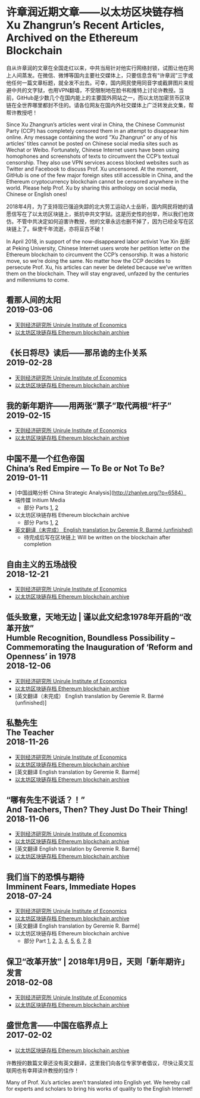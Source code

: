 # 许章润近期文章——以太坊区块链存档<br>Xu Zhangrun’s Recent Articles, Archived on the Ethereum Blockchain

自从许章润的文章在全国走红以来，中共当局针对他实行网络封锁，试图让他在网上人间蒸发。在微信、微博等国内主要社交媒体上，只要信息含有“许章润”三字或他任何一篇文章标题，就全发不出去。可幸，国内网民使用同音字或截屏图片来规避中共的文字狱，也用VPN翻墙，不受限制地在脸书和推特上讨论许教授。当前，GitHub是少数几个在国内能上的主要国外网站之一，而以太坊加密货币区块链在全世界哪里都封不住的。请各位网友在国内外社交媒体上广泛转发此文集，帮帮许教授吧！

Since Xu Zhangrun’s articles went viral in China, the Chinese Communist Party (CCP) has completely censored them in an attempt to disappear him online. Any message containing the word “Xu Zhangrun” or any of his articles’ titles cannot be posted on Chinese social media sites such as Wechat or Weibo. Fortunately, Chinese Internet users have been using homophones and screenshots of texts to circumvent the CCP’s textual censorship. They also use VPN services access blocked websites such as Twitter and Facebook to discuss Prof. Xu uncensored. At the moment, GitHub is one of the few major foreign sites still accessible in China, and the Ethereum cryptocurrency blockchain cannot be censored anywhere in the world. Please help Prof. Xu by sharing this anthology on social media, Chinese or English ones!

2018年4月，为了支持现已强迫失踪的北大劳工运动人士岳昕，国内网民将她的请愿信写在了以太坊区块链上，抵抗中共文字狱。这是历史性的创举，所以我们也效仿。不管中共决定如何迫害许教授，他的文章永远也删不掉了，因为已经全写在区块链上了。纵使千年流逝，亦将亘古不破！

In April 2018, in support of the now-disappeared labor activist Yue Xin 岳昕 at Peking University, Chinese Internet users wrote her petition letter on the Ethereum blockchain to circumvent the CCP’s censorship. It was a historic move, so we’re doing the same. No matter how the CCP decides to persecute Prof. Xu, his articles can never be deleted because we’ve written them on the blockchain. They will stay engraved, unfazed by the centuries and millenniums to come.

## 看那人间的太阳<br>2019-03-06
- [天则经济研究所 Unirule Institute of Economics](http://unirule.cloud/index.php?c=article&id=4801)
- [以太坊区块链存档 Ethereum blockchain archive](https://etherscan.io/tx/0x75320017df8aceab423235b2022fd36258cb765538846f3eaed57e0b668c6a23)

## 《长日将尽》读后——那吊诡的主仆关系<br>2019-02-28
- [天则经济研究所 Unirule Institute of Economics](http://unirule.cloud/index.php?c=article&id=4798)
- [以太坊区块链存档 Ethereum blockchain archive](https://etherscan.io/tx/0xe610acb0c6110f15ff1f44ecbe670a5d34c9dbe6747e80e0b8000d325ca00082)

## 我的新年期许——用两张“票子”取代两根“杆子”<br>2019-02-15
- [天则经济研究所 Unirule Institute of Economics](http://unirule.cloud/index.php?c=article&id=4790)
- [以太坊区块链存档 Ethereum blockchain archive](https://etherscan.io/tx/0x8adef9abe6c2b9219f67c2e0b1795612f7df65851c275ba46471fafc2b3ceb4b)

## 中国不是一个红色帝国<br>China’s Red Empire — To Be or Not To Be?<br>2019-01-11
- [中国战略分析 China Strategic Analysis](http://zhanlve.org/?p=6584）
- 端传媒 Initium Media
  - 部分 Parts [1](https://theinitium.com/article/20190110-opinion-xuzhangrun-china-red-empire-1/), [2](https://theinitium.com/article/20190111-opinion-xuzhangrun-china-red-empire-2/)
- 以太坊区块链存档 Ethereum blockchain archive
  - 部分 Parts [1](https://etherscan.io/tx/0x959f23ada4ec4493471d6453bb42baf8d42c104c1aad422121cfa3fdef886608), [2](https://etherscan.io/tx/0x388523366024ce1a546e30ac0300a07dfa07549b148d4959943151ad8cab412d)
- [英文翻译（未完成） English translation by Geremie R. Barmé (unfinished)](http://chinaheritage.net/journal/chinas-red-empire-to-be-or-not-to-be/)
  - 待完成后写在区块链上 Will be written on the blockchain after completion

## 自由主义的五场战役<br>2018-12-21
- [天则经济研究所 Unirule Institute of Economics](http://unirule.cloud/index.php?c=article&id=4754)
- [以太坊区块链存档 Ethereum blockchain archive](https://etherscan.io/tx/0x49aae4d2492a44f4a844327eba30424460b3486b7eddaf15c8c807ab3ef22ac8)
## 低头致意，天地无边 | 谨以此文纪念1978年开启的“改革开放”<br>Humble Recognition, Boundless Possibility – Commemorating the Inauguration of ‘Reform and Openness’ in 1978<br>2018-12-06
- [天则经济研究所 Unirule Institute of Economics](http://unirule.cloud/index.php?c=article&id=4748)
- [以太坊区块链存档 Ethereum blockchain archive](https://etherscan.io/tx/0xd20dc2358fe52a797460df13a43f67dc366724ba2b8b4fb8c17b13aee140ff2f)
- [英文翻译（未完成） English translation by Geremie R. Barmé (unfinished)]

## 私塾先生<br>The Teacher<br>2018-11-26
- [天则经济研究所 Unirule Institute of Economics](http://unirule.cloud/index.php?c=article&id=4743)
- [以太坊区块链存档 Ethereum blockchain archive](https://etherscan.io/tx/0xd54ab2348740d4c42903e1332511cfc5930ced9cb50ca224f20b2579ad756770)
- [英文翻译 English translation by Geremie R. Barmé]
- [以太坊区块链存档 Ethereum blockchain archive](https://etherscan.io/tx/0x6ea86333f39709c48c3bb324d090c270b7768e78a8f1179d627753f60898c3c4)

## “哪有先生不说话？！”<br>And Teachers, Then? They Just Do Their Thing!<br>2018-11-06
- [天则经济研究所 Unirule Institute of Economics](http://unirule.cloud/index.php?c=article&id=4717)
- [以太坊区块链存档 Ethereum blockchain archive](https://etherscan.io/tx/0xf65c7ee7d3e5727af43ea82c067d2a8c755a5c7fa7a693b21841e577f3b793a3)
- [英文翻译 English translation by Geremie R. Barmé]
- [以太坊区块链存档 Ethereum blockchain archive](https://etherscan.io/tx/0x5d98da2bbe081a8067f76df324808d109321ccd1b03398e3b5e6dcbae273f598)

## 我们当下的恐惧与期待<br>Imminent Fears, Immediate Hopes<br>2018-07-24
- [天则经济研究所 Unirule Institute of Economics](http://unirule.cloud/index.php?c=article&id=4625)
- [以太坊区块链存档 Ethereum blockchain archive](https://etherscan.io/tx/0xdb8e614c6f8d43782789e2a97bf0a450132ee6ffbd0b4778d7ffc8587d7b0fdb)
- [英文翻译 English translation by Geremie R. Barmé]
- 以太坊区块链存档 Ethereum blockchain archive
  - 部分 Part [1](https://etherscan.io/tx/0x35935b1611ab4e2ed545995ffbbf603546dbc6b354685dc6537f30cd73cb7f7b), [2](https://etherscan.io/tx/0xb7acc8a5268076505ff5420577985d89b9e70facdf2d2a881fd837f273d821ee), [3](https://etherscan.io/tx/0x3fd239ced9631403e94b9633b27d74412926e4c1357ba456594dbeb04a4dba0f), [4](https://etherscan.io/tx/0xcc4e310a9a44c72d1e4e869dbcf30bea6dbd271c0d5dc2814b98d1641c2348c2), [5](https://etherscan.io/tx/0xb1e2b2a8c7f968c69294bcb5ab2e0f5500d73b4e98ceb3b2b935f50b22516637), [6](https://etherscan.io/tx/0xb7f0c084bf86cf26e5dd0abec1cd6e44b61f21fff94142060b25e7cb3d65a12b), [7](https://etherscan.io/tx/0x245d0a046053009b4a85d029c770358fe3a8f5104bbe2a4c2fa320f272a731bb), [8](https://etherscan.io/tx/0x4ddda26d9f10765541dc485fa9006b742bd51478e6cf35d8ff481d14bf499f49)

## 保卫“改革开放” | 2018年1月9日，天则「新年期许」发言<br>2018-02-08
- [天则经济研究所 Unirule Institute of Economics](http://unirule.cloud/index.php?c=article&id=4568)
- [以太坊区块链存档 Ethereum blockchain archive](https://etherscan.io/tx/0x4b428c93b009867a8792acfb3ef64d6664da33cc62748c3cfb77c417133f378b)

## 盛世危言——中国在临界点上<br>2017-02-02
- [以太坊区块链存档 Ethereum blockchain archive](https://etherscan.io/tx/0xb1aed3170923bb95e8be1f5deb86efae2aa5102f192f4e99ff933619c6f93fd0)

许教授的数篇文章还没有英文翻译，这里我们向各位专家学者倡议，尽快让英文互联网也有幸拜读许教授的佳作！

Many of Prof. Xu’s articles aren’t translated into English yet. We hereby call for experts and scholars to bring his works of quality to the English Internet!
